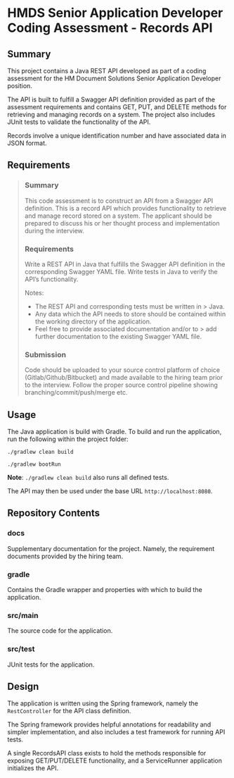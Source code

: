 # HMDS Senior Application Developer Coding Assessment - Records API

## Summary
This project contains a Java REST API developed as part of a coding assessment for the HM Document Solutions Senior Application Developer position.

The API is built to fulfill a Swagger API definition provided as part of the assessment requirements and contains GET, PUT, and DELETE methods for retrieving and managing records on a system. The project also includes JUnit tests to validate the functionality of the API.

Records involve a unique identification number and have associated data in JSON format.

## Requirements
> ### Summary
> This code assessment is to construct an API from a Swagger API definition. This is a record API which provides functionality to retrieve and manage record stored on a system.
> The applicant should be prepared to discuss his or her thought process and implementation during the interview.
> 
> ### Requirements
> Write a REST API in Java that fulfills the Swagger API definition in the corresponding Swagger YAML file. Write tests in Java to verify the API’s functionality.
> 
> Notes:
> - The REST API and corresponding tests must be written in > Java.
> - Any data which the API needs to store should be contained within the working directory of the application.
> - Feel free to provide associated documentation and/or to > add further documentation to the existing Swagger YAML file.
> 
> ### Submission
> Code should be uploaded to your source control platform of choice (Gitlab/Github/Bitbucket) and made available to the hiring team prior to the interview. Follow the proper source control pipeline showing branching/commit/push/merge etc.

## Usage
The Java application is build with Gradle. To build and run the application, run the following within the project folder:

```
./gradlew clean build

./gradlew bootRun
```

**Note**: `./gradlew clean build` also runs all defined tests.

The API may then be used under the base URL `http://localhost:8080`.

## Repository Contents
### docs
Supplementary documentation for the project. Namely, the requirement documents provided by the hiring team.

### gradle
Contains the Gradle wrapper and properties with which to build the application.

### src/main
The source code for the application.

### src/test
JUnit tests for the application.

## Design
The application is written using the Spring framework, namely the `RestController` for the API class definition.

The Spring framework provides helpful annotations for readability and simpler implementation, and also includes a test framework for running API tests.

A single RecordsAPI class exists to hold the methods responsible for exposing GET/PUT/DELETE functionality, and a ServiceRunner application initializes the API.
